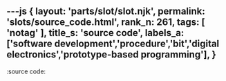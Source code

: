 ---js
{
  layout: 'parts/slot/slot.njk',
  permalink: 'slots/source_code.html',
  rank_n: 261,
  tags: [ 'notag' ],
  title_s: 'source code',
  labels_a: ['software development','procedure','bit','digital electronics','prototype-based programming'],
}
---
:source code:

